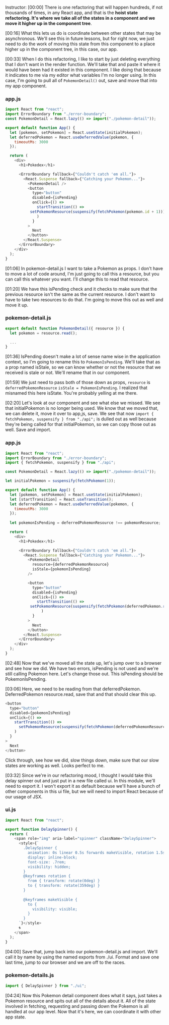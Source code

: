 Instructor: [00:00] There is one refactoring that will happen hundreds, if not thousands of times, in any React app, and that is the **hoist state refactoring. It's where we take all of the states in a component and we move it higher up in the component tree**.

[00:16] What this lets us do is coordinate between other states that may be asynchronous. We'll see this in future lessons, but for right now, we just need to do the work of moving this state from this component to a place higher up in the component tree, in this case, our app.

[00:33] When I do this refactoring, I like to start by just deleting everything that I don't want in the render function. We'll take that and paste it where it would have been had it existed in this component. I like doing that because it indicates to me via my editor what variables I'm no longer using. In this case, I'm going to pull all of `PokemonDetail()` out, save and move that into my app component.

### app.js
```js
import React from "react";
import ErrorBoundary from "./error-boundary";
const PokemonDetail = React.lazy(() => import("./pokemon-detail"));

export default function App() {
  let [pokemon, setPokemon] = React.useState(initialPokemon);
  let deferredPokemon = React.useDeferredValue(pokemon, {
    timeoutMs: 3000
  });

  return (
    <div>
      <h1>Pokedex</h1>

      <ErrorBoundary fallback={"Couldn't catch 'em all."}>
        <React.Suspense fallback={"Catching your Pokemon..."}>
          <PokemonDetail />
          <button
            type="button"
            disabled={isPending}
            onClick={() =>
              startTransition(() =>
           setPokemonResource(suspensify(fetchPokemon(pokemon.id + 1)))
              )
            }
          >
            Next
          </button>
        </React.Suspense>
      </ErrorBoundary>
    </div>
  );
}
```

[01:06] In pokemon-detail.js I want to take a Pokemon as props. I don't have to move a lot of code around, I'm just going to call this a resource, but you can call this whatever you want. I'll change this to read that resource.

[01:20] We have this isPending check and it checks to make sure that the previous resource isn't the same as the current resource. I don't want to have to take two resources to do that. I'm going to move this out as well and move it up.

### pokemon-detail.js
```js
export default function PokemonDetail({ resource }) {
  let pokemon = resource.read();

  ...
}
```

[01:36] IsPending doesn't make a lot of sense name wise in the application context, so I'm going to rename this to  `PokemonIsPending`. We'll take that as a prop named isStale, so we can know whether or not the resource that we received is stale or not. We'll rename that in our component.

[01:59] We just need to pass both of those down as props, `resource` is `deferredPokemonResource` `isStale = PokemonIsPending`. I realized that misnamed this here isState. You're probably yelling at me there.

[02:20] Let's look at our component and see what else we missed. We see that initialPokemon is no longer being used. We know that we moved that, we can delete it, move it over to app,js, save. We see that now `import { fetchPokemon, suspensify } from "./api";` is dulled out as well because they're being called for that initialPokemon, so we can copy those out as well. Save and import.

### app.js
```js
import React from "react";
import ErrorBoundary from "./error-boundary";
import { fetchPokemon, suspensify } from "./api";

const PokemonDetail = React.lazy(() => import("./pokemon-detail"));

let initialPokemon = suspensify(fetchPokemon(1));

export default function App() {
  let [pokemon, setPokemon] = React.useState(initialPokemon);
  let [startTransition] = React.useTransition();
  let deferredPokemon = React.useDeferredValue(pokemon, {
    timeoutMs: 3000
  });
  
  let pokemonIsPending = deferredPokemonResource !== pokemonResource;

  return (
    <div>
      <h1>Pokedex</h1>

      <ErrorBoundary fallback={"Couldn't catch 'em all."}>
        <React.Suspense fallback={"Catching your Pokemon..."}>
          <PokemonDetail
            resource={deferredPokemonResource}
            isStale={pokemonIsPending}
          />

          <button
            type="button"
            disabled={isPending}
            onClick={() =>
              startTransition(() =>
           setPokemonResource(suspensify(fetchPokemon(deferredPokemon.read().id + 1)))
                )
            }
          >
            Next
          </button>
        </React.Suspense>
      </ErrorBoundary>
    </div>
  );
}
```

[02:48] Now that we've moved all the state up, let's jump over to a browser and see how we did. We have two errors, isPending is not used and we're still calling Pokemon here. Let's change those out. This isPending should be PokemonIsPending.

[03:06] Here, we need to be reading from that deferredPokemon. DeferredPokemon resource.read, save that and that should clear this up. 

```js
<button
  type="button"
  disabled={pokemonIsPending}
  onClick={() =>
    startTransition(() =>
      setPokemonResource(suspensify(fetchPokemon(deferredPokemonResource.read().id + 1)))
    )
  }
>
  Next
</button>
```

Click through, see how we did, slow things down, make sure that our slow states are working as well. Looks perfect to me.

[03:32] Since we're in our refactoring mood, I thought I would take this delay spinner out and just put in a new file called ui. In this module, we'll need to export it. I won't export it as default because we'll have a bunch of other components in this ui file, but we will need to import React because of our usage of JSX.

### ui.js
```js
import React from "react";

export function DelaySpinner() {
  return (
    <span role="img" aria-label="spinner" className="DelaySpinner">
      <style>{`
        .DelaySpinner {
          animation: 0s linear 0.5s forwards makeVisible, rotation 1.5s infinite linear;
          display: inline-block;
          font-size: .7rem;
          visibility: hidden;
        }
        @keyframes rotation {
          from { transform: rotate(0deg) }
          to { transform: rotate(359deg) }
        }
        
        @keyframes makeVisible {
          to {
            visibility: visible;
          }
        }
      `}</style>
      🌀
    </span>
  );
}
```

[04:00] Save that, jump back into our pokemon-detail.js and import. We'll call it by name by using the named exports from ./ui. Format and save one last time, jump to our browser and we are off to the races.

### pokemon-details.js
```js
import { DelaySpinner } from "./ui";
```

[04:24] Now this Pokemon detail component does what it says, just takes a Pokemon resource and spits out all of the details about it. All of the state involved in fetching, requesting and passing down the Pokemon is all handled at our app level. Now that it's here, we can coordinate it with other app state.
